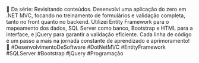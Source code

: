 🔄 Da série: Revisitando conteúdos. Desenvolvi uma aplicação do zero em .NET MVC, focando no treinamento de formulários e validação completa, tanto no front quanto no backend. Utilizei Entity Framework para o mapeamento dos dados, SQL Server como banco, Bootstrap e HTML para a interface, e jQuery para garantir a validação eficiente. Cada linha de código é um passo a mais na jornada constante de aprendizado e aprimoramento! 🚀 #DesenvolvimentoDeSoftware #DotNetMVC #EntityFramework #SQLServer #Bootstrap #jQuery #Programação
